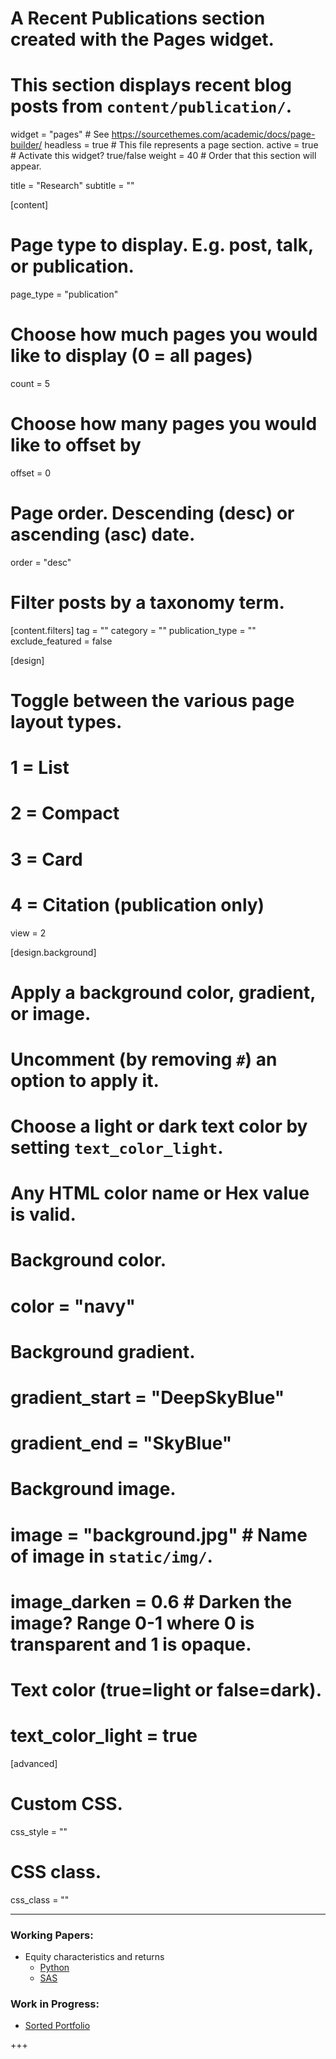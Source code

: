 # A Recent Publications section created with the Pages widget.

# This section displays recent blog posts from `content/publication/`.

widget = "pages"  # See https://sourcethemes.com/academic/docs/page-builder/
headless = true  # This file represents a page section.
active = true  # Activate this widget? true/false
weight = 40  # Order that this section will appear.

title = "Research"
subtitle = ""

[content]

# Page type to display. E.g. post, talk, or publication.

  page_type = "publication"

# Choose how much pages you would like to display (0 = all pages)

  count = 5

# Choose how many pages you would like to offset by

  offset = 0

# Page order. Descending (desc) or ascending (asc) date.

  order = "desc"

# Filter posts by a taxonomy term.

  [content.filters]
    tag = ""
    category = ""
    publication_type = ""
    exclude_featured = false

[design]

# Toggle between the various page layout types.

# 1 = List

# 2 = Compact

# 3 = Card

# 4 = Citation (publication only)

  view = 2

[design.background]

# Apply a background color, gradient, or image.

# Uncomment (by removing `#`) an option to apply it.

# Choose a light or dark text color by setting `text_color_light`.

# Any HTML color name or Hex value is valid.

# Background color.

# color = "navy"

# Background gradient.

# gradient_start = "DeepSkyBlue"

# gradient_end = "SkyBlue"

# Background image.

# image = "background.jpg"  # Name of image in `static/img/`.

# image_darken = 0.6  # Darken the image? Range 0-1 where 0 is transparent and 1 is opaque.

# Text color (true=light or false=dark).

# text_color_light = true  

[advanced]

# Custom CSS.

 css_style = ""

# CSS class.

 css_class = ""

------

<!-- {{% alert note %}}
Quickly discover relevant content by [filtering publications]({{< ref "/publication/_index.md" >}}).
{{% /alert %}} -->

<!-- ### Publication: -->

### Working Papers:

- Equity characteristics and returns
  - [Python](https://github.com/Feng-CityUHK/EquityCharacteristics)
  - [SAS](https://github.com/Feng-CityUHK/)

### Work in Progress:

- [Sorted Portfolio](https://github.com/xinhe97/SortCS)


+++
